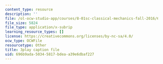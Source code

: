 ```yaml
---
content_type: resource
description: ''
file: /ol-ocw-studio-app/courses/8-01sc-classical-mechanics-fall-2016/696b9ada50345817bdeaa39e6dbaf227_YdyhDdXaSP4.vtt
file_size: 5824
file_type: application/x-subrip
learning_resource_types: []
license: https://creativecommons.org/licenses/by-nc-sa/4.0/
ocw_type: OCWFile
resourcetype: Other
title: 3play caption file
uid: 696b9ada-5034-5817-bdea-a39e6dbaf227
---
```

